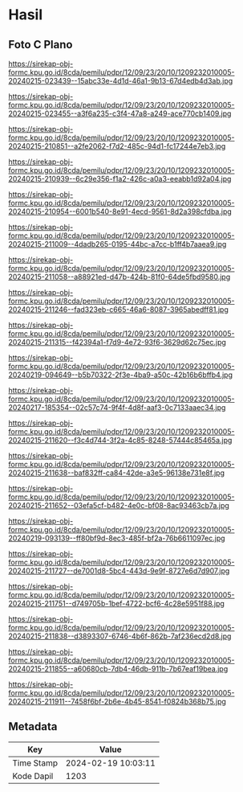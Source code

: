 # Hasil

## Foto C Plano

https://sirekap-obj-formc.kpu.go.id/8cda/pemilu/pdpr/12/09/23/20/10/1209232010005-20240215-023439--15abc33e-4d1d-46a1-9b13-67d4edb4d3ab.jpg

https://sirekap-obj-formc.kpu.go.id/8cda/pemilu/pdpr/12/09/23/20/10/1209232010005-20240215-023455--a3f6a235-c3f4-47a8-a249-ace770cb1409.jpg

https://sirekap-obj-formc.kpu.go.id/8cda/pemilu/pdpr/12/09/23/20/10/1209232010005-20240215-210851--a2fe2062-f7d2-485c-94d1-fc17244e7eb3.jpg

https://sirekap-obj-formc.kpu.go.id/8cda/pemilu/pdpr/12/09/23/20/10/1209232010005-20240215-210939--6c29e356-f1a2-426c-a0a3-eeabb1d92a04.jpg

https://sirekap-obj-formc.kpu.go.id/8cda/pemilu/pdpr/12/09/23/20/10/1209232010005-20240215-210954--6001b540-8e91-4ecd-9561-8d2a398cfdba.jpg

https://sirekap-obj-formc.kpu.go.id/8cda/pemilu/pdpr/12/09/23/20/10/1209232010005-20240215-211009--4dadb265-0195-44bc-a7cc-b1ff4b7aaea9.jpg

https://sirekap-obj-formc.kpu.go.id/8cda/pemilu/pdpr/12/09/23/20/10/1209232010005-20240215-211058--a88921ed-d47b-424b-81f0-64de5fbd9580.jpg

https://sirekap-obj-formc.kpu.go.id/8cda/pemilu/pdpr/12/09/23/20/10/1209232010005-20240215-211246--fad323eb-c665-46a6-8087-3965abedff81.jpg

https://sirekap-obj-formc.kpu.go.id/8cda/pemilu/pdpr/12/09/23/20/10/1209232010005-20240215-211315--f42394a1-f7d9-4e72-93f6-3629d62c75ec.jpg

https://sirekap-obj-formc.kpu.go.id/8cda/pemilu/pdpr/12/09/23/20/10/1209232010005-20240219-094649--b5b70322-2f3e-4ba9-a50c-42b16b6bffb4.jpg

https://sirekap-obj-formc.kpu.go.id/8cda/pemilu/pdpr/12/09/23/20/10/1209232010005-20240217-185354--02c57c74-9f4f-4d8f-aaf3-0c7133aaec34.jpg

https://sirekap-obj-formc.kpu.go.id/8cda/pemilu/pdpr/12/09/23/20/10/1209232010005-20240215-211620--f3c4d744-3f2a-4c85-8248-57444c85465a.jpg

https://sirekap-obj-formc.kpu.go.id/8cda/pemilu/pdpr/12/09/23/20/10/1209232010005-20240215-211638--baf832ff-ca84-42de-a3e5-96138e731e8f.jpg

https://sirekap-obj-formc.kpu.go.id/8cda/pemilu/pdpr/12/09/23/20/10/1209232010005-20240215-211652--03efa5cf-b482-4e0c-bf08-8ac93463cb7a.jpg

https://sirekap-obj-formc.kpu.go.id/8cda/pemilu/pdpr/12/09/23/20/10/1209232010005-20240219-093139--ff80bf9d-8ec3-485f-bf2a-76b6611097ec.jpg

https://sirekap-obj-formc.kpu.go.id/8cda/pemilu/pdpr/12/09/23/20/10/1209232010005-20240215-211727--de7001d8-5bc4-443d-9e9f-8727e6d7d907.jpg

https://sirekap-obj-formc.kpu.go.id/8cda/pemilu/pdpr/12/09/23/20/10/1209232010005-20240215-211751--d749705b-1bef-4722-bcf6-4c28e5951f88.jpg

https://sirekap-obj-formc.kpu.go.id/8cda/pemilu/pdpr/12/09/23/20/10/1209232010005-20240215-211838--d3893307-6746-4b6f-862b-7af236ecd2d8.jpg

https://sirekap-obj-formc.kpu.go.id/8cda/pemilu/pdpr/12/09/23/20/10/1209232010005-20240215-211855--a60680cb-7db4-46db-911b-7b67eaf19bea.jpg

https://sirekap-obj-formc.kpu.go.id/8cda/pemilu/pdpr/12/09/23/20/10/1209232010005-20240215-211911--7458f6bf-2b6e-4b45-8541-f0824b368b75.jpg


## Metadata

| Key        | Value               |
| ---------- | ------------------- |
| Time Stamp | 2024-02-19 10:03:11 |
| Kode Dapil | 1203                |



